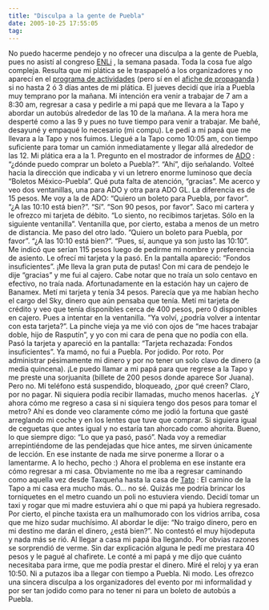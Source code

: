 ```yaml
---
title: "Disculpa a la gente de Puebla"
date: 2005-10-25 17:55:05
tag: 
---
```

No puedo hacerme pendejo y no ofrecer una disculpa a la gente de Puebla, pues no asistí al congreso <a href="http://digitalquantum.com/enli/" target="_blank">ENLi</a> , la semana pasada. Toda la cosa fue algo compleja. Resulta que mi plática se le traspapeló a los organizadores y no aparecí en el <a target="_blank" href="http://digitalquantum.com/enli/index2.php?m=programa.php">programa de actividades</a>  (pero sí en el <a target="_blank" href="http://digitalquantum.com/enli/imagenes/otros/poster.jpg">afiche de propaganda</a> ) si no hasta 2 ó 3 días antes de mi plática. El jueves decidí que iría a Puebla muy temprano por la mañana. Mi intención era venir a trabajar de 7 am a 8:30 am, regresar a casa y pedirle a mi papá que me llevara a la Tapo y abordar un autobús alrededor de las 10 de la mañana. A la mera hora me desperté como a las 9 y pues no tuve tiempo para venir a trabajar. Me bañé, desayuné y empaqué lo necesario (mi compu). Le pedí a mi papá que me llevara a la Tapo y nos fuimos. Llegué a la Tapo como 10:05 am, con tiempo suficiente para tomar un camión inmediatamente y llegar allá alrededor de las 12. Mi plática era a la 1. Pregunto en el mostrador de informes de <a href="http://www.ado.com.mx" target="_blank">ADO</a>&#160;: &#8220;¿dónde puedo comprar un boleto a Puebla?&#8221;. &#8220;Ahí&#8221;, dijo señalando. Volteé hacia la dirección que indicaba y vi un letrero enorme luminoso que decía &#8220;Boletos México-Puebla&#8221;. Qué puta falta de atención, &#8220;gracias&#8221;. Me acerco y veo dos ventanillas, una para ADO y otra para ADO GL. La diferencia es de 15 pesos. Me voy a la de ADO: &#8220;Quiero un boleto para Puebla, por favor&#8221;. &#8220;¿A las 10:10 está bien?&#8221;. &#8220;Sí&#8221;. &#8220;Son 90 pesos, por favor&#8221;. Saco mi cartera y le ofrezco mi tarjeta de débito. &#8220;Lo siento, no recibimos tarjetas. Sólo en la siguiente ventanilla&#8221;. Ventanilla que, por cierto, estaba a menos de un metro de distancia. Me paso del otro lado. &#8221;Quiero un boleto para Puebla, por favor&#8221;. &#8220;¿A las 10:10 está bien?&#8221;. &#8220;Pues, sí, aunque ya son justo las 10:10&#8221;. Me indicó que serían 115 pesos luego de pedirme mi nombre y preferencia de asiento. Le ofrecí mi tarjeta y la pasó. En la pantalla apareció: &#8220;Fondos insuficientes&#8221;. ¡Me lleva la gran puta de putas! Con mi cara de pendejo le dije &#8220;gracias&#8221; y me fui al cajero. Cabe notar que no traía un solo centavo en efectivo, no traía nada. Afortunadamente en la estación hay un cajero de Banamex. Metí mi tarjeta y tenía 34 pesos. Parecía que ya me habían hecho el cargo del Sky, dinero que aún pensaba que tenía. Metí mi tarjeta de crédito y veo que tenía disponibles cerca de 400 pesos, pero 0 disponibles en cajero. Pues a intentar en la ventanilla. &#8221;Ya volví, ¿podría volver a intentar con esta tarjeta?&#8221;. La pinche vieja ya me vió con ojos de &#8220;me haces trabajar doble, hijo de Rasputín&#8221;, y yo con mi cara de pena que no podía con ella. Pasó la tarjeta y apareció en la pantalla: &#8220;Tarjeta rechazada: Fondos insuficientes&#8221;. Ya mamó, no fui a Puebla. Por jodido. Por roto. Por administrar pésimamente mi dinero y por no tener un solo clavo de dinero (a media quincena). ¡Le puedo llamar a mi papá para que regrese a la Tapo y me preste una sorjuanita (billete de 200 pesos donde aparece Sor Juana). Pero no. Mi teléfono está suspendido, bloqueado, ¿por qué creen? Claro, por no pagar. Ni siquiera podía recibir llamadas, mucho menos hacerlas.  ¿Y ahora cómo me regreso a casa si ni siquiera tengo dos pesos para tomar el metro? Ahí es donde veo claramente cómo me jodió la fortuna que gasté arreglando mi coche y en los lentes que tuve que comprar. Si siguiera igual de ceguetas que antes igual y no estaría tan ahorcado como ahorita. Bueno, lo que siempre digo: &#8220;Lo que ya pasó, pasó&#8221;. Nada voy a remediar arrepintiéndome de las pendejadas que hice antes, me sirven únicamente de lección. En ese instante de nada me sirve ponerme a llorar o a lamentarme. A lo hecho, pecho :) Ahora el problema en ese instante era cómo regresar a mi casa. Obviamente no me iba a regresar caminando como aquella vez desde Taxqueña hasta la casa de <a href="http://blog.tacvbo.net" target="_blank">Tato</a>&#160;: El camino de la Tapo a mi casa era mucho más. O&#8230; no sé. Quizás me podría brincar los torniquetes en el metro cuando un poli no estuviera viendo. Decidí tomar un taxi y rogar que mi madre estuviera ahí o que mi papá ya hubiera regresado. Por cierto, el pinche taxista era un malhumorado con los vidrios arriba, cosa que me hizo sudar muchísimo. Al abordar le dije: &#8220;No traigo dinero, pero en mi destino me darán el dinero, ¿está bien?&#8221;. No contestó el muy hijodeputa y nada más se rió. Al llegar a casa mi papá iba llegando. Por obvias razones se sorprendió de verme. Sin dar explicación alguna le pedí me prestara 40 pesos y le pagué al chafirete. Le conté a mi papá y me dijo que cuánto necesitaba para irme, que me podía prestar el dinero. Miré el reloj y ya eran 10:50. Ni a putazos iba a llegar con tiempo a Puebla. Ni modo. Les ofrezco una sincera disculpa a los organizadores del evento por mi informalidad y por ser tan jodido como para no tener ni para un boleto de autobús a Puebla. <br/><br/>

